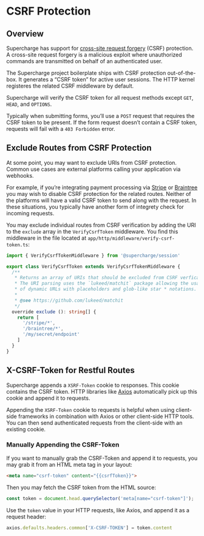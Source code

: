 # CSRF Protection


## Overview
Supercharge has support for [cross-site request forgery](https://en.wikipedia.org/wiki/Cross-site_request_forgery) (CSRF) protection. A cross-site request forgery is a malicious exploit where unauthorized commands are transmitted on behalf of an authenticated user.

The Supercharge project boilerplate ships with CSRF protection out-of-the-box. It generates a “CSRF token” for active user sessions. The HTTP kernel registeres the related CSRF middleware by default.

Supercharge will verify the CSRF token for all request methods except `GET`, `HEAD`, and `OPTIONS`.

Typically when submitting forms, you’ll use a `POST` request that requires the CSRF token to be present. If the form request doesn’t contain a CSRF token, requests will fail with a `403 Forbidden` error.


## Exclude Routes from CSRF Protection
At some point, you may want to exclude URIs from CSRF protection. Common use cases are external platforms calling your application via webhooks.

For example, if you’re integrating payment processing via [Stripe](https://stripe.com) or [Braintree](https://www.braintreegateway.com/) you may wish to disable CSRF protection for the related routes. Neither of the platforms will have a valid CSRF token to send along with the request. In these situations, you typically have another form of integrety check for incoming requests.

You may exclude individual routes from CSRF verification by adding the URI to the `exclude` array in the `VerifyCsrfToken` middleware. You find this middleware in the file located at `app/http/middleware/verify-csrf-token.ts`:

```ts
import { VerifyCsrfTokenMiddleware } from '@supercharge/session'

export class VerifyCsrfToken extends VerifyCsrfTokenMiddleware {
  /**
   * Returns an array of URIs that should be excluded from CSRF verfication.
   * The URI parsing uses the `lukeed/matchit` package allowing the usage
   * of dynamic URLs with placeholders and glob-like star * notations.
   *
   * @see https://github.com/lukeed/matchit
   */
  override exclude (): string[] {
    return [
      '/stripe/*',
      '/braintree/*',
      '/my/secret/endpoint'
    ]
  }
}
```


## X-CSRF-Token for Restful Routes
Supercharge appends a `XSRF-Token` cookie to responses. This cookie contains the CSRF token. HTTP libraries like [Axios](https://github.com/axios/axios) automatically pick up this cookie and append it to requests.

Appending the `XSRF-Token` cookie to requests is helpful when using client-side frameworks in combination with Axios or other client-side HTTP tools. You can then send authenticated requests from the client-side with an existing cookie.


### Manually Appending the CSRF-Token
If you want to manually grab the CSRF-Token and append it to requests, you may grab it from an HTML meta tag in your layout:

```html
<meta name="csrf-token" content="{{csrfToken}}">
```

Then you may fetch the CSRF token from the HTML source:

```js
const token = document.head.querySelector('meta[name="csrf-token"]');
```

Use the `token` value in your HTTP requests, like Axios, and append it as a request header:

```js
axios.defaults.headers.common['X-CSRF-TOKEN'] = token.content
```
